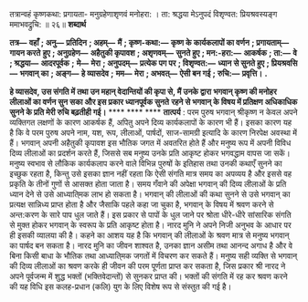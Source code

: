  

तत्रान्वहं कृष्णकथा: प्रगायता- मनुग्रहेणाशृणवं मनोहरा: । ता: श्रद्धया मेऽनुपदं विशृण्वत: प्रियश्रवस्यङ्ग ममाभवद्रुचि: ॥ २६॥ **शब्दार्थ** 

**तत्र—** **वहाँ** **; अनु—** **प्रतिदिन** **; अहम्—** **मैं** **; कृष्ण-कथा:—** **कृष्ण के कार्यकलापों का वर्णन** **; प्रगायताम्—** **गायन करते** **हुए** **; अनुग्रहेण—** **अहैतुकी कृपावश** **; अशृणवम्—** **सुनते हुए** **; मन:-हरा:—** **आकर्षक** **; ता:—** **वे** **; श्रद्धया—** **आदरपूर्वक** **;** **मे—** **मेरा** **; अनुपदम्—** **प्रत्येक पग पर** **; विशृण्वत:—** **ध्यान से सुनते हुए** **; प्रियश्रवसि—** **भगवान् का** **; अङ्ग—** **हे व्यासदेव** **;** **मम—** **मेरा** **; अभवत्—** **ऐसी बन गई** **; रुचि:—** **प्रवृत्ति।** **.** 

**हे व्यासदेव, उस संगति में तथा उन महान् वेदान्तियों की कृपा से, मैं उनके द्वारा** **भगवान् कृष्ण की मनोहर लीलाओं का वर्णन सुन सका और इस प्रकार ध्यानपूर्वक सुनते** **रहने से भगवान् के विषय में प्रतिक्षण अधिकाधिक सुनने के प्रति मेरी रुचि बढ़तीही गई।** **** **** **** **तात्पर्य** : परम पुरुष भगवान् श्रीकृष्ण न केवल अपने व्यक्तिगत लक्षणों के कारण आकर्षक हैं, अपितु अपने दिव्य कार्यकलापों के कारण भी हैं। इसका कारण यह है कि वे परम पुरुष अपने नाम, यश, रूप, लीलाओं, पार्षदों, साज-सामग्री इत्यादि के कारण निरपेक्ष अवस्था में हैं। भगवान् अपनी अहैतुकी कृपावश इस भौतिक जगत में अवतरित होते हैं और मनुष्य रूप में अपनी विविध दिव्य लीलाओं का प्रदर्शन करते हैं, जिससे सब मनुष्य उनके प्रति आकृष्ट होकर भगवद्धाम वापस जा सकें। मनुष्य स्वभाव से लौकिक कार्यकलाप करने वाले विभिन्न पुरुषों के इतिहास तथा उनकी कथाएँ सुनने का इच्छुक रहता है, किन्तु उसे इसका ज्ञान नहीं रहता कि ऐसी संगति मात्र समय का अपव्यय है और इससे वह प्रकृति के तीनों गुणों से आसक्त होता जाता है। समय गँवाने की अपेक्षा भगवान् की दिव्य लीलाओं के प्रति ध्यान देने से उसे आध्याति्मक लाभ हो सकता है। भगवान् की लीलाओं की कथा सुनने से उसे भगवान् का प्रत्यक्ष सान्निध्य प्राप्त होता है और जैसाकि पहले कहा जा चुका है, भगवान् के विषय में श्रवण करने से अन्त:करण के सारे पाप धुल जाते हैं। इस प्रकार से पापों के धुल जाने पर श्रोता धीरे-धीरे सांसारिक संगति से मुक्त होकर भगवान् के स्वरूप के प्रति आकृष्ट होता है। नारद मुनि ने अपने निजी अनुभव के आधार पर ही इसकी व्यालया की है। कहने का आशय यह है कि भगवान् की लीलाओं के श्रवण मात्र से मनुष्य भगवान् का पार्षद बन सकता है। नारद मुनि का जीवन शाश्वत है, उनका ज्ञान असीम तथा आनन्द अगाध है और वे बिना किसी बाधा के भौतिक तथा आध्याति्मक जगतों में विचरण कर सकते हैं। मनुष्य सही व्यक्ति से भगवान् की दिव्य लीलाओं का श्रवण करके ही जीवन की परम पूर्णता प्राप्त कर सकता है, जिस प्रकार श्री नारद ने अपने पूर्वजन्म में शुद्ध भक्तों (भक्तिवेदान्तों) से सुनकर प्राप्त की। भक्तों की संगति में रह कर श्रवण करने की यह विधि इस कलह-प्रधान (कलि) युग के लिए विशेष रूप से संस्तुत की गई है। 